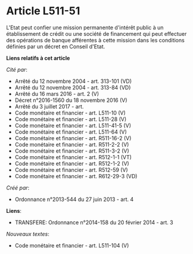 # Article L511-51

L'Etat peut confier une mission permanente d'intérêt public à un établissement de crédit ou une société de financement qui
peut effectuer des opérations de banque afférentes à cette mission dans les conditions définies par un décret en Conseil
d'Etat.

**Liens relatifs à cet article**

_Cité par_:

  - Arrêté du 12 novembre 2004 - art. 313-101 (VD)
  - Arrêté du 12 novembre 2004 - art. 313-84 (VD)
  - Arrêté du 16 mars 2016 - art. 2 (V)
  - Décret n°2016-1560 du 18 novembre 2016 (V)
  - Arrêté du 3 juillet 2017 - art.
  - Code monétaire et financier - art. L511-10 (V)
  - Code monétaire et financier - art. L511-28 (V)
  - Code monétaire et financier - art. L511-41-5 (V)
  - Code monétaire et financier - art. L511-64 (V)
  - Code monétaire et financier - art. R511-16-2 (V)
  - Code monétaire et financier - art. R511-2-2 (V)
  - Code monétaire et financier - art. R511-3-2 (V)
  - Code monétaire et financier - art. R512-1-1 (VT)
  - Code monétaire et financier - art. R512-1-2 (V)
  - Code monétaire et financier - art. R512-59 (V)
  - Code monétaire et financier - art. R612-29-3 (VD)

_Créé par_:

  - Ordonnance n°2013-544 du 27 juin 2013 - art. 4

**Liens**:

  - TRANSFERE: Ordonnance n°2014-158 du 20 février 2014 - art. 3

_Nouveaux textes_:

  - Code monétaire et financier - art. L511-104 (V)
